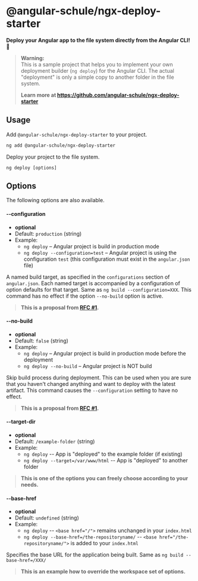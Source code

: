 # @angular-schule/ngx-deploy-starter

**Deploy your Angular app to the file system directly from the Angular CLI! 🚀**

> **Warning:**  
> This is a sample project that helps you to implement your own deployment builder (`ng deploy`) for the Angular CLI.
> The actual "deployment" is only a simple copy to another folder in the file system.
>
>**Learn more at
> https://github.com/angular-schule/ngx-deploy-starter**

## Usage

Add `@angular-schule/ngx-deploy-starter` to your project.

```bash
ng add @angular-schule/ngx-deploy-starter
```

Deploy your project to the file system.

```
ng deploy [options]
```


## Options

The following options are also available.


#### --configuration
 * __optional__
 * Default: `production` (string)
 * Example:
    * `ng deploy` – Angular project is build in production mode
    * `ng deploy --configuration=test` – Angular project is using the configuration `test` (this configuration must exist in the `angular.json` file)

A named build target, as specified in the `configurations` section of `angular.json`.
Each named target is accompanied by a configuration of option defaults for that target.
Same as `ng build --configuration=XXX`.
This command has no effect if the option `--no-build` option is active.

> **This is a proposal from [RFC #1](https://github.com/angular-schule/ngx-deploy-starter/issues/1).**


#### --no-build
 * __optional__
 * Default: `false` (string)
 * Example:
    * `ng deploy` – Angular project is build in production mode before the deployment
    * `ng deploy --no-build` – Angular project is NOT build 

Skip build process during deployment.
This can be used when you are sure that you haven't changed anything and want to deploy with the latest artifact.
This command causes the `--configuration` setting to have no effect.

> **This is a proposal from [RFC #1](https://github.com/angular-schule/ngx-deploy-starter/issues/1).**


#### --target-dir
 * __optional__
 * Default: `/example-folder` (string)
 * Example:
    * `ng deploy` -- App is "deployed" to the example folder (if existing)
    * `ng deploy --target=/var/www/html` -- App is "deployed" to another folder

> **This is one of the options you can freely choose according to your needs.**


#### --base-href <a name="base-href"></a>
 * __optional__
 * Default: `undefined` (string)
 * Example:
    * `ng deploy` -- `<base href="/">` remains unchanged in your `index.html`
    * `ng deploy --base-href=/the-repositoryname/` -- `<base href="/the-repositoryname/">` is added to your `index.html`

Specifies the base URL for the application being built.
Same as `ng build --base-href=/XXX/`

> **This is an example how to override the workspace set of options.**
